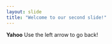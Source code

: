 ```yaml
---
layout: slide
title: "Welcome to our second slide!"
---
```

**Yahoo**
Use the left arrow to go back!
